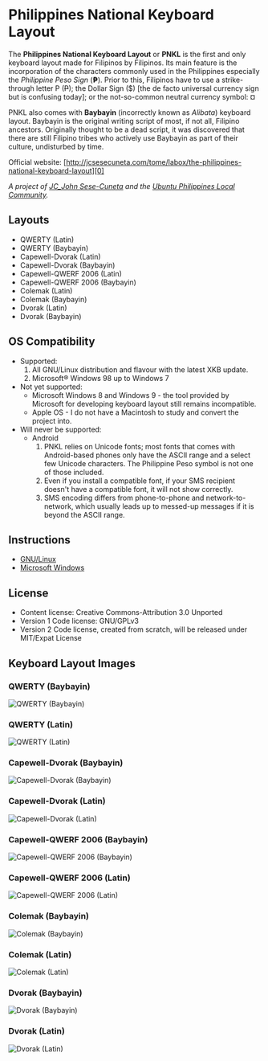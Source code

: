 # Philippines National Keyboard Layout

The **Philippines National Keyboard Layout** or **PNKL** is the first and only keyboard layout made for Filipinos by Filipinos.  Its main feature is the incorporation of the characters commonly used in the Philippines especially the _Philippine Peso Sign_ (**₱**).  Prior to this, Filipinos have to use a strike-through letter P (~~P~~); the Dollar Sign ($) [the de facto universal currency sign but is confusing today]; or the not-so-common neutral currency symbol: ¤

PNKL also comes with **Baybayin** (incorrectly known as _Alibata_) keyboard layout.  Baybayin is the original writing script of most, if not all, Filipino ancestors.  Originally thought to be a dead script, it was discovered that there are still Filipino tribes who actively use Baybayin as part of their culture, undisturbed by time.

Official website: [http://jcsesecuneta.com/tome/labox/the-philippines-national-keyboard-layout][0]

_A project of [JC_John Sese-Cuneta] and the [Ubuntu Philippines Local Community]._


## Layouts
  * QWERTY (Latin)
  * QWERTY (Baybayin)
  * Capewell-Dvorak (Latin)
  * Capewell-Dvorak (Baybayin)
  * Capewell-QWERF 2006 (Latin)
  * Capewell-QWERF 2006 (Baybayin)
  * Colemak (Latin)
  * Colemak (Baybayin)
  * Dvorak (Latin)
  * Dvorak (Baybayin)


## OS Compatibility
  * Supported:
    1. All GNU/Linux distribution and flavour with the latest XKB update.
    2. Microsoft® Windows 98 up to Windows 7
  * Not yet supported:
    * Microsoft Windows 8 and Windows 9 - the tool provided by Microsoft for developing keyboard layout still remains incompatible.
    * Apple OS - I do not have a Macintosh to study and convert the project into.
  * Will never be supported:
    * Android
        1. PNKL relies on Unicode fonts; most fonts that comes with Android-based phones only have the ASCII range and a select few Unicode characters.  The Philippine Peso symbol is not one of those included.
        2. Even if you install a compatible font, if your SMS recipient doesn't have a compatible font, it will not show correctly.
        3. SMS encoding differs from phone-to-phone and network-to-network, which usually leads up to messed-up messages if it is beyond the ASCII range.


## Instructions
  * [GNU/Linux]
  * [Microsoft Windows]


## License
  * Content license: Creative Commons-Attribution 3.0 Unported
  * Version 1 Code license: GNU/GPLv3
  * Version 2 Code license, created from scratch, will be released under MIT/Expat License


## Keyboard Layout Images
### QWERTY (Baybayin)
![QWERTY (Baybayin)][1]

### QWERTY (Latin)
![QWERTY (Latin)][2]

### Capewell-Dvorak (Baybayin)
![Capewell-Dvorak (Baybayin)][3]

### Capewell-Dvorak (Latin)
![Capewell-Dvorak (Latin)][4]

### Capewell-QWERF 2006 (Baybayin)
![Capewell-QWERF 2006 (Baybayin)][5]

### Capewell-QWERF 2006 (Latin)
![Capewell-QWERF 2006 (Latin)][6]

### Colemak (Baybayin)
![Colemak (Baybayin)][7]

### Colemak (Latin)
![Colemak (Latin)][8]

### Dvorak (Baybayin)
![Dvorak (Baybayin)][9]

### Dvorak (Latin)
![Dvorak (Latin)][10]



[0]: http://jcsesecuneta.com/tome/labox/the-philippines-national-keyboard-layout "Official PNKL Page"
[JC_John Sese-Cuneta]: http://jcsesecuneta.com "The Hæven of John™"
[Ubuntu Philippines Local Community]: http://loco.ubuntu.com/teams/loco-philippine-team/ "Ubuntu Philippines LoCo"
[GNU/Linux]: http://jcsesecuneta.com/tome/labox/the-philippines-national-keyboard-layout-for-linux-is-now-out "GNU/Linux Instructions"
[Microsoft Windows]: http://jcsesecuneta.com/tome/labox/philippines-national-keyboard-layout-now-available-for-windows "Microsoft Windows Guide"
[1]: https://lh3.ggpht.com/_tG11xBRpOKo/TMUmw9zmCtI/AAAAAAAAAJE/qnhSrVJsjcE/s800/Philippines-QWERTY%20%28Baybayin%29.png "QWERTY (Baybayin)"
[2]: https://lh4.ggpht.com/_tG11xBRpOKo/TMV95mMEDwI/AAAAAAAAAJg/11Wq1l7qJR0/s800/Philippines-QWERTY%20%28Latin%29.png "QWERTY (Latin)"
[3]: https://lh6.ggpht.com/_tG11xBRpOKo/TMUmmdtDkYI/AAAAAAAAAIk/o9IQ2sYO4Rc/s800/Philippines-Capewell-Dvorak%20%28Baybayin%29.png "Capewell-Dvorak (Baybayin)"
[4]: https://lh5.googleusercontent.com/-xChQTHhK6Iw/TncoSbPopxI/AAAAAAAAAVQ/dhuuLg7synY/s800/Philippines-Capewell-Dvorak%252520%252528Latin%252529.png "Capewell-Dvorak (Latin)"
[5]: https://lh6.ggpht.com/_tG11xBRpOKo/TMUmmvwm9TI/AAAAAAAAAIs/J_izftqK63A/s800/Philippines-Capewell-QWERF%202006%20%28Baybayin%29.png "Capewell-QWERF 2006 (Baybayin)"
[6]: https://lh6.googleusercontent.com/-tfoM8zo9sLE/TncoSZAlJeI/AAAAAAAAAVQ/2fxkt7XI4Ms/s800/Philippines-Capewell-QWERF%2525202006%252520%252528Latin%252529.png "Capewell-QWERF 2006 (Latin)"
[7]: https://lh6.ggpht.com/_tG11xBRpOKo/TMUmsznBcHI/AAAAAAAAAI0/APWcSe3ke20/s800/Philippines-Colemak%20%28Baybayin%29.png "Colemak (Baybayin)"
[8]: https://lh5.googleusercontent.com/-CPWwSnkvJ5o/TncoS0gmAkI/AAAAAAAAAVQ/t_XosFtEEl4/s800/Philippines-Colemak%252520%252528Latin%252529.png "Colemak (Latin)"
[9]: https://lh5.ggpht.com/_tG11xBRpOKo/TMUms23k0aI/AAAAAAAAAI8/3cqCsE9ibnc/s800/Philippines-Dvorak%20%28Baybayin%29.png "Dvorak (Baybayin)"
[10]: https://lh3.googleusercontent.com/-IPzJrxh1_vg/TncoS7FQ61I/AAAAAAAAAVQ/65UR2jN6Aes/s800/Philippines-Dvorak%252520Simplified%252520%252528Latin%252529.png "Dvorak (Latin)"

